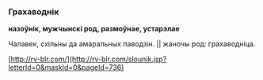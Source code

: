 ### Грахаводнік
**назоўнік, мужчынскі род, размоўнае, устарэлае**

Чалавек, схільны да амаральных паводзін. || жаночы род: грахаводніца.

<a rel="author">[http://rv-blr.com/](http://rv-blr.com/slounik.jsp?letterId=0&maskId=0&pageId=736)</a>
